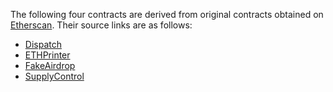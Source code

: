 The following four contracts are derived from original contracts obtained on [Etherscan](https://etherscan.io). 
Their source links are as follows:
* [Dispatch](https://etherscan.io/address/0x2e82db878fd089015e0552b0d2a21761ab74fe7e\#code\#L1)
* [ETHPrinter](https://etherscan.io/address/0xdc686ba7c83e67789f2ac5c42f491ba4409d9aa6\#code\#L1)
* [FakeAirdrop](https://etherscan.io/address/0xa77725ba07f058e85537bedaad83c464e0e7a72c\#code\#L1)
* [SupplyControl](https://etherscan.io/address/0xd66bd1016df96a061e09afaab7072557f792ab16\#code\#F15\#L5)